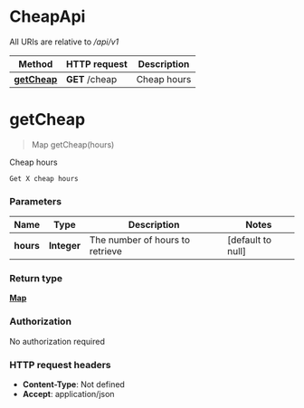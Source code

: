 # CheapApi

All URIs are relative to */api/v1*

| Method | HTTP request | Description |
|------------- | ------------- | -------------|
| [**getCheap**](CheapApi.md#getCheap) | **GET** /cheap | Cheap hours |


<a name="getCheap"></a>
# **getCheap**
> Map getCheap(hours)

Cheap hours

    Get X cheap hours

### Parameters

|Name | Type | Description  | Notes |
|------------- | ------------- | ------------- | -------------|
| **hours** | **Integer**| The number of hours to retrieve | [default to null] |

### Return type

[**Map**](../Models/AnyType.md)

### Authorization

No authorization required

### HTTP request headers

- **Content-Type**: Not defined
- **Accept**: application/json

